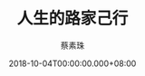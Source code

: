 ---
issue: 295
title: 人生的路家己行
author: 蔡素珠
date: 2018-10-04T00:00:00.000+08:00
topic: 人物
difficulty: 2
wikidata: Q98095722
wikidata_link: https://www.wikidata.org/wiki/Q98095722
author_wikidata_link: https://www.wikidata.org/wiki/Q98096361
author_wikidata: Q98096361
---